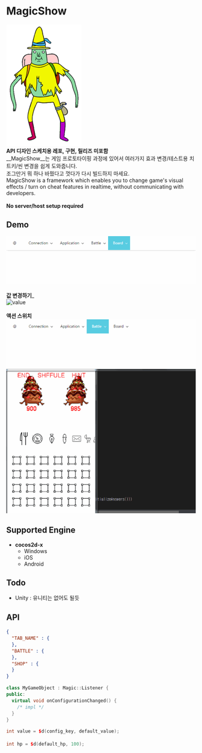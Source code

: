 MagicShow
====
![magicman](img/magicman.png)
<br>
__API 디자인 스케치용 레포, 구현, 릴리즈 미포함__
<br>
__MagicShow__는 게임 프로토타이핑 과정에 있어서 여러가지 효과 변경/테스트용 치트키/씬 변경을 쉽게 도와줍니다.<br>
조그만거 뭐 하나 바꿨다고 껏다가 다시 빌드하지 마세요.
<br>
MagicShow is a framework which enables you to change game's visual effects / turn on cheat features in realtime, without communicating with developers.
<Br>
<br>
__No server/host setup required__

Demo
----
![ui](img/ui.gif)
<br><br>
__값 변경하기___<br>
![value](img/value.gif)
<br><br>
__액션 스위치__<br>
![switch](img/switch.gif)

Supported Engine
----
* __cocos2d-x__
  * Windows
  * iOS
  * Android

Todo
----
* Unity : 유니티는 없어도 될듯

API
----
```json
{
  "TAB_NAME" : {
  },
  "BATTLE" : {
  },
  "SHOP" : {
  }
}
```

```cpp
class MyGameObject : Magic::Listener {
public:
  virtual void onConfigurationChanged() {
    /* impl */
  }
}
```

```cpp
int value = $d(config_key, default_value);

int hp = $d(default_hp, 100);
```
